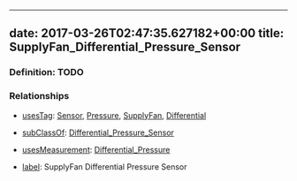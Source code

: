 
---
date: 2017-03-26T02:47:35.627182+00:00
title: SupplyFan_Differential_Pressure_Sensor
---
### Definition: TODO

### Relationships

* [usesTag](https://brickschema.org/schema/1.0/BrickFrame#usesTag): [Sensor](https://brickschema.org/schema/1.0/BrickTag#Sensor), [Pressure](https://brickschema.org/schema/1.0/BrickTag#Pressure), [SupplyFan](https://brickschema.org/schema/1.0/BrickTag#SupplyFan), [Differential](https://brickschema.org/schema/1.0/BrickTag#Differential)

* [subClassOf](http://www.w3.org/2000/01/rdf-schema#subClassOf): [Differential_Pressure_Sensor](https://brickschema.org/schema/1.0/Brick#Differential_Pressure_Sensor)

* [usesMeasurement](https://brickschema.org/schema/1.0/BrickFrame#usesMeasurement): [Differential_Pressure](https://brickschema.org/schema/1.0/Brick#Differential_Pressure)

* [label](http://www.w3.org/2000/01/rdf-schema#label): SupplyFan Differential Pressure Sensor
